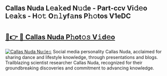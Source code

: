 ## Callas Nuda L𝚎a𝚔ed N𝚞𝚍e - Part-ccv Vi𝚍𝚎o L𝚎a𝚔s - H𝚘𝚝 O𝚗𝚕yf𝚊ns P𝚑𝚘tos V1eDC

# <h2><a href="http://kfeman6.oniu.top/?m=Callas+Nuda">🔗👉 🔴 Callas Nuda P𝚑ot𝚘𝚜 V𝚒d𝚎o</a></h2>

[![Callas Nuda Nu𝚍e𝚜](https://i.imgur.com/0qMVB7G.gif)](http://kfeman6.oniu.top/?m=Callas+Nuda)
Social media personality Callas Nuda, acclaimed for sharing dance and lifestyle knowledge, through presentations and blogs. Trailblazing scientist researcher Callas Nuda, recognized for their groundbreaking discoveries and commitment to advancing knowledge.  
